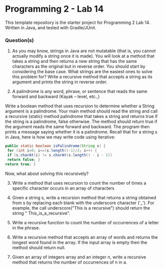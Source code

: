 # Programming 2 - Lab 14

This template repository is the starter project for Programming 2 Lab 14. Written in Java, and tested with Gradle/JUnit.

### Question(s)

1. As you may know, strings in Java are not mutatable (that is, you cannot actually modify a string once it is made). You will look at a method that takes a string and then returns a new string that has the same characters as the original but in reverse order. You should start by considering the base case. What strings are the easiest ones to solve this problem for? Write a recursive method that accepts a string as its argument and prints the string in reverse order.

2. A palindrome is any word, phrase, or sentence that reads the same forward and backward (Kayak – level, etc.,)

Write a boolean method that uses recursion to determine whether a String argument is a palindrome. Your main method should read the string and call a recursive (static) method palindrome that takes a string and returns true if the string is a palindrome, false otherwise. The method should return true if the argument reads the same forward and backward. The program then prints a message saying whether it is a palindrome. Recall that for a string s in Java, here is how we may write code using iterative:

```java
public static boolean isPalindrome(String s) {
 for (int i=0; i<=(s.length()-1)/2; i++) {
 if (s.charAt(i) != s.charAt(s.length() - i - 1))
 return false; }
return true; }
```

Now, what about solving this recursively?

3. Write a method that uses recursion to count the number of times a specific character occurs in an array of characters

4. Given a string s, write a recursion method that returns a string obtained from s by replacing each blank with the underscore character ('\_'). For example, the call underscore("This is a recursive") should return the string " This_is_a_recursive".

5. Write a recursive function to count the number of occurrences of a letter in the phrase.

6. Write a recursive method that accepts an array of words and returns the longest word found in the array. If the input array is empty then the method should return null.

7. Given an array of integers array and an integer n, write a recursive method that returns the number of occurrences of n in a.
